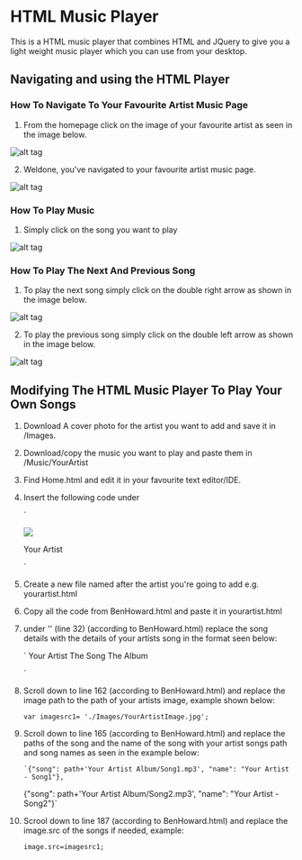 # HTML Music Player

This is a HTML music player that combines HTML and JQuery to give you a light weight music player which you can use from your desktop.

## Navigating and using the HTML Player

### How To Navigate To Your Favourite Artist Music Page

1. From the homepage click on the image of your favourite artist as seen in the image below.

![alt tag](https://s20.postimg.org/xdav4m8n1/_1.png)

2. Weldone, you've navigated to your favourite artist music page.

![alt tag](https://s20.postimg.org/iim9qfz25/_2.png)

### How To Play Music

1. Simply click on the song you want to play

![alt tag](https://s20.postimg.org/jyxs8l1z1/_3.png)

### How To Play The Next And Previous Song

1. To play the next song simply click on the double right arrow as shown in the image below.

![alt tag](https://s20.postimg.org/6w25pbbr1/_4.png)

2. To play the previous song simply click on the double left arrow as shown in the image below.

![alt tag](https://s20.postimg.org/n8c7f1q2l/_5.png)

## Modifying The HTML Music Player To Play Your Own Songs

1. Download A cover photo for the artist you want to add and save it in /Images.

2. Download/copy the music you want to play and paste them in /Music/YourArtist

3. Find Home.html and edit it in your favourite text editor/IDE.

4. Insert the following code under <div class=row>

	`<div id="ImagePlaceHolder" class="col-sm-6">
		<a href="./YourArtist.html"><img class="img-thumbnail" src="./Images/YourArtist.jpg"></a>
		<p>Your Artist</p>
	</div>`

5. Create a new file named after the artist you're going to add e.g. yourartist.html

6. Copy all the code from BenHoward.html and paste it in yourartist.html

7. under '<tbody>' (line 32) (according to BenHoward.html) replace the song details with the details of your artists song in the format seen below:

	`<tr id="1" class="row-link">
		<td>Your Artist</td>
		<td>The Song</td>
		<td>The Album</td>
	</tr>`

8. Scroll down to line 162 (according to BenHoward.html) and replace the image path to the path of your artists image, example shown below:

	`var imagesrc1= './Images/YourArtistImage.jpg';`

9. Scroll down to line 165 (according to BenHoward.html) and replace the paths of the song and the name of the song with your artist songs path and song names as seen in the example below:

       `{"song": path+'Your Artist Album/Song1.mp3', "name": "Your Artist - Song1"},
	{"song": path+'Your Artist Album/Song2.mp3', "name": "Your Artist - Song2"}`

10. Scrool down to line 187 (according to BenHoward.html) and replace the image.src of the songs if needed, example:

	`image.src=imagesrc1;`
